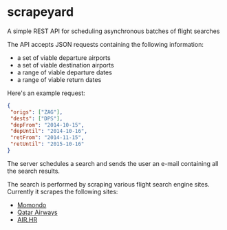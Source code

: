 # scrapeyard
A simple REST API for scheduling asynchronous batches of flight searches

The API accepts JSON requests containing the following information:

* a set of viable departure airports
* a set of viable destination airports
* a range of viable departure dates
* a range of viable return dates

Here's an example request:

```json
{
 "origs": ["ZAG"],
 "dests": ["DPS"],
 "depFrom": "2014-10-15",
 "depUntil": "2014-10-16",
 "retFrom": "2014-11-15",
 "retUntil": "2015-10-16"
}
```

The server schedules a search and sends the user an e-mail containing all the search results.

The search is performed by scraping various flight search engine sites. Currently it scrapes the following sites:

* [Momondo](http://momondo.com)
* [Qatar Airways](http://qatarairway.com)
* [AIR.HR](http://air.hr)
